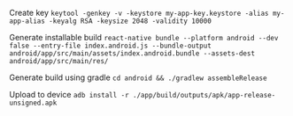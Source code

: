 Create key
``` keytool -genkey -v -keystore my-app-key.keystore -alias my-app-alias -keyalg RSA -keysize 2048 -validity 10000 ```

Generate installable build
``` react-native bundle --platform android --dev false --entry-file index.android.js --bundle-output android/app/src/main/assets/index.android.bundle --assets-dest android/app/src/main/res/ ```

Generate build using gradle
``` cd android && ./gradlew assembleRelease ```

Upload to device
``` adb install -r ./app/build/outputs/apk/app-release-unsigned.apk ```
